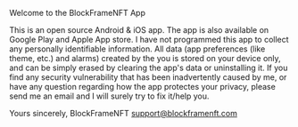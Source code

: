 Welcome to the BlockFrameNFT App

This is an open source Android & iOS app. The app is also available on Google Play and Apple App store. 
I have not programmed this app to collect any personally identifiable information. 
All data (app preferences (like theme, etc.) and alarms) created by the you is 
stored on your device only, and can be simply erased by clearing the app's data or 
uninstalling it. If you find any security vulnerability that has been inadvertently 
caused by me, or have any question regarding how the app protectes your privacy, 
please send me an email and I will surely try to fix it/help you.

Yours sincerely,
BlockFrameNFT
support@blockframenft.com
